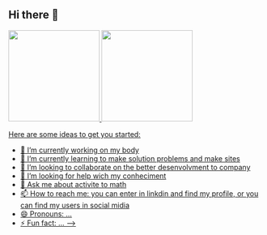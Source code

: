 ## Hi there 👋


 <div>
   <a href="https://beacons.ai/Denardi28">
   <img height="180em" src="https://github-readme-stats.vercel.app/api?username=bruno0800-spike&show_icons=true&theme=blue-green&include_all_commits=true&count_private=true"/>
   <img height="180em" src="https://github-readme-stats.vercel.app/api/top-langs/?username=bruno0800-spike&layout=compact&langs_count=16&theme=blue-green"/>
 </div> 


Here are some ideas to get you started:

- 🔭 I’m currently working on my body
- 🌱 I’m currently learning to make solution problems and make sites
- 👯 I’m looking to collaborate on the better desenvolvment to company
- 🤔 I’m looking for help wich my conheciment
- 💬 Ask me about activite to math
- 📫 How to reach me: you can enter in linkdin and find my profile, or you can find my users in social midia
- 😄 Pronouns: ...
- ⚡ Fun fact: ...
-->
